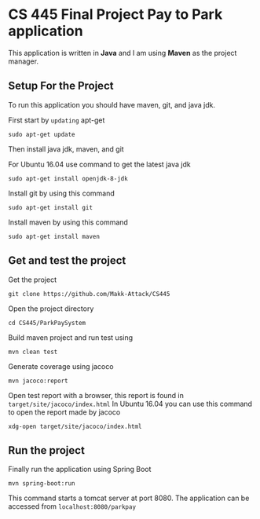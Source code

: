 # CS 445 Final Project Pay to Park application

This application is written in **Java** and I am using **Maven** as the project manager. 


## Setup For the Project
To run this application you should have maven, git, and java jdk.

First start by `updating` apt-get
```
sudo apt-get update
```

Then install java jdk, maven, and git

For Ubuntu 16.04 use command to get the latest java jdk 
```
sudo apt-get install openjdk-8-jdk
```

Install git by using this command
```
sudo apt-get install git
```

Install maven by using this command
```
sudo apt-get install maven
```

## Get and test the project
Get the project
```
git clone https://github.com/Makk-Attack/CS445
```

Open the project directory
```
cd CS445/ParkPaySystem
```

Build maven project and run test using 
```
mvn clean test
```

Generate coverage using jacoco
```
mvn jacoco:report
```

Open test report with a browser, this report is found in `target/site/jacoco/index.html`
In Ubuntu 16.04 you can use this command to open the report made by jacoco
```
xdg-open target/site/jacoco/index.html
```

## Run the project
Finally run the application using Spring Boot
```
mvn spring-boot:run
```
This command starts a tomcat server at port 8080. The application can be accessed from `localhost:8080/parkpay`


